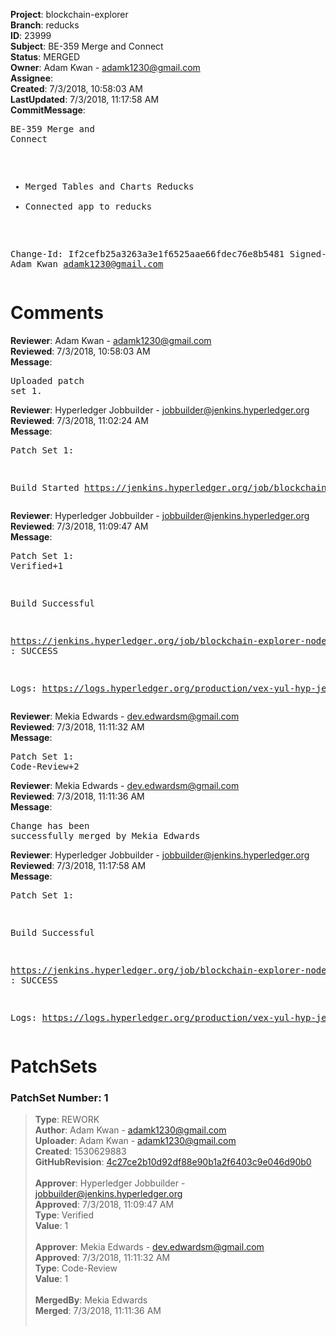 <strong>Project</strong>: blockchain-explorer<br><strong>Branch</strong>: reducks<br><strong>ID</strong>: 23999<br><strong>Subject</strong>: BE-359 Merge and Connect<br><strong>Status</strong>: MERGED<br><strong>Owner</strong>: Adam Kwan - adamk1230@gmail.com<br><strong>Assignee</strong>:<br><strong>Created</strong>: 7/3/2018, 10:58:03 AM<br><strong>LastUpdated</strong>: 7/3/2018, 11:17:58 AM<br><strong>CommitMessage</strong>:<br><pre>BE-359 Merge and Connect

  *  Merged Tables and Charts Reducks
  *  Connected app to reducks

Change-Id: If2cefb25a3263a3e1f6525aae66fdec76e8b5481
Signed-off-by: Adam Kwan <adamk1230@gmail.com>
</pre><h1>Comments</h1><strong>Reviewer</strong>: Adam Kwan - adamk1230@gmail.com<br><strong>Reviewed</strong>: 7/3/2018, 10:58:03 AM<br><strong>Message</strong>: <pre>Uploaded patch set 1.</pre><strong>Reviewer</strong>: Hyperledger Jobbuilder - jobbuilder@jenkins.hyperledger.org<br><strong>Reviewed</strong>: 7/3/2018, 11:02:24 AM<br><strong>Message</strong>: <pre>Patch Set 1:

Build Started https://jenkins.hyperledger.org/job/blockchain-explorer-node6-verify-x86_64/255/</pre><strong>Reviewer</strong>: Hyperledger Jobbuilder - jobbuilder@jenkins.hyperledger.org<br><strong>Reviewed</strong>: 7/3/2018, 11:09:47 AM<br><strong>Message</strong>: <pre>Patch Set 1: Verified+1

Build Successful 

https://jenkins.hyperledger.org/job/blockchain-explorer-node6-verify-x86_64/255/ : SUCCESS

Logs: https://logs.hyperledger.org/production/vex-yul-hyp-jenkins-3/blockchain-explorer-node6-verify-x86_64/255</pre><strong>Reviewer</strong>: Mekia Edwards - dev.edwardsm@gmail.com<br><strong>Reviewed</strong>: 7/3/2018, 11:11:32 AM<br><strong>Message</strong>: <pre>Patch Set 1: Code-Review+2</pre><strong>Reviewer</strong>: Mekia Edwards - dev.edwardsm@gmail.com<br><strong>Reviewed</strong>: 7/3/2018, 11:11:36 AM<br><strong>Message</strong>: <pre>Change has been successfully merged by Mekia Edwards</pre><strong>Reviewer</strong>: Hyperledger Jobbuilder - jobbuilder@jenkins.hyperledger.org<br><strong>Reviewed</strong>: 7/3/2018, 11:17:58 AM<br><strong>Message</strong>: <pre>Patch Set 1:

Build Successful 

https://jenkins.hyperledger.org/job/blockchain-explorer-node6-merge-x86_64/135/ : SUCCESS

Logs: https://logs.hyperledger.org/production/vex-yul-hyp-jenkins-3/blockchain-explorer-node6-merge-x86_64/135</pre><h1>PatchSets</h1><h3>PatchSet Number: 1</h3><blockquote><strong>Type</strong>: REWORK<br><strong>Author</strong>: Adam Kwan - adamk1230@gmail.com<br><strong>Uploader</strong>: Adam Kwan - adamk1230@gmail.com<br><strong>Created</strong>: 1530629883<br><strong>GitHubRevision</strong>: [4c27ce2b10d92df88e90b1a2f6403c9e046d90b0](https://github.com/hyperledger/blockchain-explorer/commit/4c27ce2b10d92df88e90b1a2f6403c9e046d90b0)<br><br><strong>Approver</strong>: Hyperledger Jobbuilder - jobbuilder@jenkins.hyperledger.org<br><strong>Approved</strong>: 7/3/2018, 11:09:47 AM<br><strong>Type</strong>: Verified<br><strong>Value</strong>: 1<br><br><strong>Approver</strong>: Mekia Edwards - dev.edwardsm@gmail.com<br><strong>Approved</strong>: 7/3/2018, 11:11:32 AM<br><strong>Type</strong>: Code-Review<br><strong>Value</strong>: 1<br><br><strong>MergedBy</strong>: Mekia Edwards<br><strong>Merged</strong>: 7/3/2018, 11:11:36 AM<br><br></blockquote>